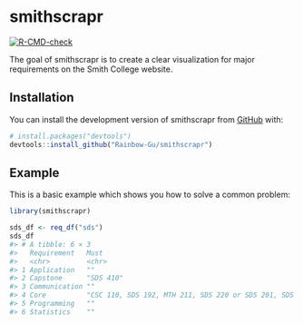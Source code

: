 
<!-- README.md is generated from README.Rmd. Please edit that file -->

# smithscrapr

<!-- badges: start -->

[![R-CMD-check](https://github.com/Rainbow-Gu/smithscrapr/actions/workflows/R-CMD-check.yaml/badge.svg)](https://github.com/Rainbow-Gu/smithscrapr/actions/workflows/R-CMD-check.yaml)
<!-- badges: end -->

The goal of smithscrapr is to create a clear visualization for major
requirements on the Smith College website.

## Installation

You can install the development version of smithscrapr from
[GitHub](https://github.com/) with:

``` r
# install.packages("devtools")
devtools::install_github("Rainbow-Gu/smithscrapr")
```

## Example

This is a basic example which shows you how to solve a common problem:

``` r
library(smithscrapr)

sds_df <- req_df("sds")
sds_df
#> # A tibble: 6 × 3
#>   Requirement   Must                                                     Choose 
#>   <chr>         <chr>                                                    <chr>  
#> 1 Application   ""                                                       "A top…
#> 2 Capstone      "SDS 410"                                                ""     
#> 3 Communication ""                                                       "SDS 1…
#> 4 Core          "CSC 110, SDS 192, MTH 211, SDS 220 or SDS 201, SDS 291" ""     
#> 5 Programming   ""                                                       "CSC 2…
#> 6 Statistics    ""                                                       "SDS 2…
```
